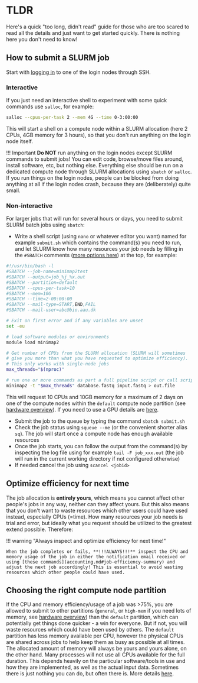 # TLDR
Here's a quick "too long, didn't read" guide for those who are too scared to read all the details and just want to get started quickly. There is nothing here you don't need to know!

## How to submit a SLURM job
Start with [logging in](../access/ssh.md) to one of the login nodes through SSH.

### Interactive
If you just need an interactive shell to experiment with some quick commands use `salloc`, for example:
```bash
salloc --cpus-per-task 2 --mem 4G --time 0-3:00:00
```

This will start a shell on a compute node within a SLURM allocation (here 2 CPUs, 4GB memory for 3 hours), so that you don't run anything on the login node itself.

!!! Important
    **Do NOT** run anything on the login nodes except SLURM commands to submit jobs! You can edit code, browse/move files around, install software, etc, but nothing else. Everything else should be run on a dedicated compute node through SLURM allocations using `sbatch` or `salloc`. If you run things on the login nodes, people can be blocked from doing anything at all if the login nodes crash, because they are (deliberately) quite small.

### Non-interactive
For larger jobs that will run for several hours or days, you need to submit SLURM batch jobs using `sbatch`:

 - Write a shell script (using `nano` or whatever editor you want) named for example `submit.sh` which contains the command(s) you need to run, and let SLURM know how many resources your job needs by filling in the `#SBATCH` comments ([more options here](jobsubmission.md#most-essential-options)) at the top, for example:

```bash
#!/usr/bin/bash -l
#SBATCH --job-name=minimap2test
#SBATCH --output=job_%j_%x.out
#SBATCH --partition=default
#SBATCH --cpus-per-task=10
#SBATCH --mem=10G
#SBATCH --time=2-00:00:00
#SBATCH --mail-type=START,END,FAIL
#SBATCH --mail-user=abc@bio.aau.dk

# Exit on first error and if any variables are unset
set -eu

# load software modules or environments
module load minimap2

# Get number of CPUs from the SLURM allocation (SLURM will sometimes 
# give you more than what you have requested to optimize efficiency).
# This only works with single-node jobs
max_threads="$(nproc)"

# run one or more commands as part a full pipeline script or call scripts from elsewhere
minimap2 -t "$max_threads" database.fastq input.fastq > out.file
```
This will request 10 CPUs and 10GB memory for a maximum of 2 days on one of the compute nodes within the `default` compute node partition (see [hardware overview](../index.md#slurm-partitions)). If you need to use a GPU details are [here](jobsubmission.md#requesting-one-or-more-gpus).

 - Submit the job to the queue by typing the command `sbatch submit.sh`
 - Check the job status using `squeue --me` (or the convenient shorter alias `sq`). The job will start once a compute node has enough available resources
 - Once the job starts, you can follow the output from the command(s) by inspecting the log file using for example `tail -F job_xxx.out` (the job will run in the current working directory if not configured otherwise)
 - If needed cancel the job using `scancel <jobid>`

## Optimize efficiency for next time
The job allocation is **entirely yours**, which means you cannot affect other people's jobs in any way, neither can they affect yours. But this also means that you don't want to waste resources which other users could have used instead, especially CPUs (=time). How many resources your job needs is trial and error, but ideally what you request should be utilized to the greatest extend possible. Therefore:

!!! warning "Always inspect and optimize efficiency for next time!"

    When the job completes or fails, **!!!ALWAYS!!!** inspect the CPU and memory usage of the job in either the notification email received or using [these commands](accounting.md#job-efficiency-summary) and adjust the next job accordingly! This is essential to avoid wasting resources which other people could have used.

## Choosing the right compute node partition
If the CPU and memory efficiency/usage of a job was >75%, you are allowed to submit to other partitions (`general`, or `high-mem` if you need lots of memory, see [hardware overview](partitions.md)) than the `default` partition, which can potentially get things done quicker - a win for everyone. But if not, you will waste resources which could have been used by others. The `default` partition has less memory available per CPU, however the physical CPUs are shared across jobs to help keep them as busy as possible at all times. The allocated amount of memory will always be yours and yours alone, on the other hand. Many processes will not use all CPUs available for the full duration. This depends heavily on the particular software/tools in use and how they are implemented, as well as the actual input data. Sometimes there is just nothing you can do, but often there is. More details [here](jobsubmission.md#how-many-resources-should-i-request-for-my-jobs). 
